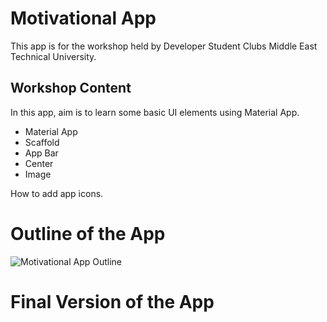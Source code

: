 # Motivational App

This app is for the workshop held by Developer Student Clubs Middle East Technical University.

## Workshop Content

In this app, aim is to learn some basic UI elements using Material App.
  - Material App
  - Scaffold
  - App Bar
  - Center
  - Image
  
How to add app icons.

# Outline of the App

![Motivational App Outline](https://user-images.githubusercontent.com/71099030/99024956-bfda7380-2578-11eb-871a-e3d7d2ff89b5.png)

# Final Version of the App

